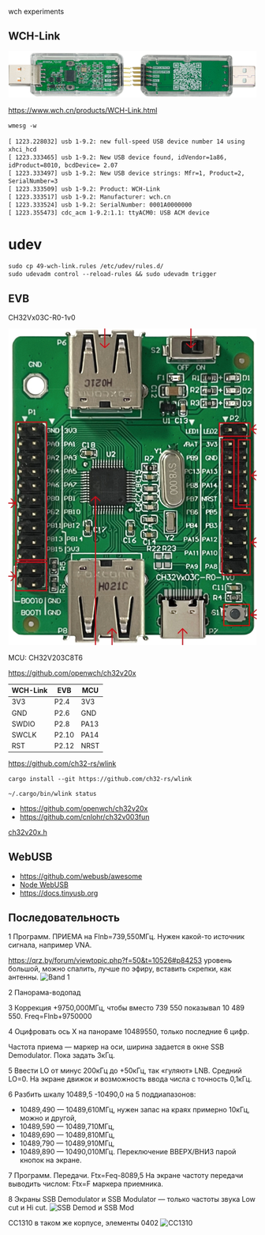 wch experiments

## WCH-Link

![](assets/WCH-Link.png)

https://www.wch.cn/products/WCH-Link.html

```log
wmesg -w

[ 1223.228032] usb 1-9.2: new full-speed USB device number 14 using xhci_hcd
[ 1223.333465] usb 1-9.2: New USB device found, idVendor=1a86, idProduct=8010, bcdDevice= 2.07
[ 1223.333497] usb 1-9.2: New USB device strings: Mfr=1, Product=2, SerialNumber=3
[ 1223.333509] usb 1-9.2: Product: WCH-Link
[ 1223.333517] usb 1-9.2: Manufacturer: wch.cn
[ 1223.333524] usb 1-9.2: SerialNumber: 0001A0000000
[ 1223.355473] cdc_acm 1-9.2:1.1: ttyACM0: USB ACM device
```

# udev

```
sudo cp 49-wch-link.rules /etc/udev/rules.d/
sudo udevadm control --reload-rules && sudo udevadm trigger
```

## EVB

CH32Vx03C-R0-1v0

![](assets/CH32Vx03C-R0-1v0.png)

MCU: CH32V203C8T6

https://github.com/openwch/ch32v20x

| WCH-Link  | EVB   | MCU   |
|-----------|-------|-------|
| 3V3       | P2.4  | 3V3   |
| GND       | P2.6  | GND   |
| SWDIO     | P2.8  | PA13  |
| SWCLK     | P2.10 | PA14  |
| RST       | P2.12 | NRST  |

https://github.com/ch32-rs/wlink


```
cargo install --git https://github.com/ch32-rs/wlink
```

```
~/.cargo/bin/wlink status
```

* https://github.com/openwch/ch32v20x
* https://github.com/cnlohr/ch32v003fun

[ch32v20x.h](
https://github.com/openwch/ch32v20x/blob/main/EVT/EXAM/SRC/Peripheral/inc/ch32v20x.h)

## WebUSB

* https://github.com/webusb/awesome
* [Node WebUSB](https://github.com/node-usb/node-usb)
* https://docs.tinyusb.org

## Последовательность

1 Программ. ПРИЕМА на Flnb=739,550МГц. Нужен какой-то источник сигнала, например VNA.

https://qrz.by/forum/viewtopic.php?f=50&t=10526#p84253 уровень большой, можно спалить, лучше по эфиру, вставить скрепки, как антенны.
![Band 1](https://github.com/AI6YP/wch/assets/13078619/20789460-fc7a-411d-9980-38848c58afde)

2 Панорама-водопад

3 Коррекция +9750,000МГц, чтобы вместо 739 550 показывал 10 489 550.
Freq=Flnb+9750000

4 Оцифровать ось Х на панораме 10489550, только последние 6 цифр.


Частота приема — маркер на оси, ширина задается в окне SSB Demodulator. Пока задать 3кГц.

5 Ввести LO от минус 200кГц до +50кГц, так «гуляют» LNB. Средний LO=0.
На экране движок и возможность ввода числа с точность 0,1кГц.

6 Разбить шкалу 10489,5 -10490,0 на 5 поддиапазонов:
- 10489,490 — 10489,610МГц,  нужен запас на краях примерно 10кГц, можно и другой,
- 10489,590 — 10489,710МГц,
- 10489,690 — 10489,810МГц,
- 10489,790 — 10489,910МГц,
- 10489,890 — 10490,010МГц.
Переключение ВВЕРХ/ВНИЗ парой кнопок на экране.

7 Программ. Передачи. Ftx=Feq-8089,5
На экране частоту передачи выводить числом: Ftx=F маркера приемника.

8 Экраны SSB Demodulator и SSB Modulator — только частоты звука Low cut и Hi cut.
![SSB Demod и SSB Mod](https://github.com/AI6YP/wch/assets/13078619/d3ab9b17-868d-4953-9dd8-1d18f20d7587)

CC1310 в таком же корпусе, элементы 0402 
![CC1310](https://github.com/AI6YP/wch/assets/13078619/b14c767f-2134-4016-a823-35b39ca13c2e)

